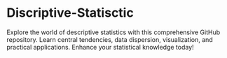 # Discriptive-Statisctic
Explore the world of descriptive statistics with this comprehensive GitHub repository. Learn central tendencies, data dispersion, visualization, and practical applications. Enhance your statistical knowledge today!
